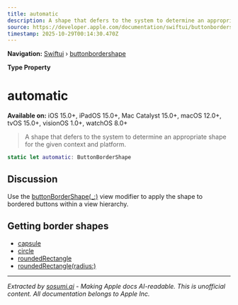 ```yaml
---
title: automatic
description: A shape that defers to the system to determine an appropriate shape for the given context and platform.
source: https://developer.apple.com/documentation/swiftui/buttonbordershape/automatic
timestamp: 2025-10-29T00:14:30.470Z
---
```


**Navigation:** [Swiftui](/documentation/swiftui) › [buttonbordershape](/documentation/swiftui/buttonbordershape)

**Type Property**

# automatic

**Available on:** iOS 15.0+, iPadOS 15.0+, Mac Catalyst 15.0+, macOS 12.0+, tvOS 15.0+, visionOS 1.0+, watchOS 8.0+

> A shape that defers to the system to determine an appropriate shape for the given context and platform.

```swift
static let automatic: ButtonBorderShape
```

## Discussion

Use the [buttonBorderShape(_:)](/documentation/swiftui/view/buttonbordershape(_:)) view modifier to apply the shape to bordered buttons within a view hierarchy.

## Getting border shapes

- [capsule](/documentation/swiftui/buttonbordershape/capsule)
- [circle](/documentation/swiftui/buttonbordershape/circle)
- [roundedRectangle](/documentation/swiftui/buttonbordershape/roundedrectangle)
- [roundedRectangle(radius:)](/documentation/swiftui/buttonbordershape/roundedrectangle(radius:))

---

*Extracted by [sosumi.ai](https://sosumi.ai) - Making Apple docs AI-readable.*
*This is unofficial content. All documentation belongs to Apple Inc.*
